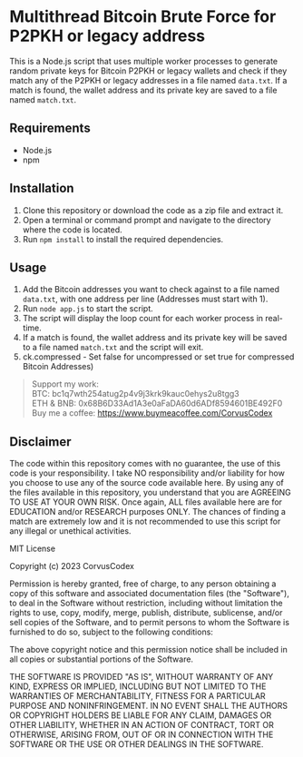# Multithread Bitcoin Brute Force for P2PKH or legacy address


This is a Node.js script that uses multiple worker processes to generate random private keys for Bitcoin P2PKH or legacy wallets and check if they match any of the P2PKH or legacy addresses in a file named `data.txt`. If a match is found, the wallet address and its private key are saved to a file named `match.txt`.

## Requirements

- Node.js
- npm

## Installation

1. Clone this repository or download the code as a zip file and extract it.
2. Open a terminal or command prompt and navigate to the directory where the code is located.
3. Run `npm install` to install the required dependencies.

## Usage

1. Add the Bitcoin addresses you want to check against to a file named `data.txt`, with one address per line (Addresses must start with 1).
2. Run `node app.js` to start the script.
3. The script will display the loop count for each worker process in real-time.
4. If a match is found, the wallet address and its private key will be saved to a file named `match.txt` and the script will exit.
5. ck.compressed - Set false for uncompressed or set true for compressed Bitcoin Addresses)



>Support my work:<br>
>BTC: bc1q7wth254atug2p4v9j3krk9kauc0ehys2u8tgg3<br>
>ETH & BNB: 0x68B6D33Ad1A3e0aFaDA60d6ADf8594601BE492F0<br>
>Buy me a coffee: https://www.buymeacoffee.com/CorvusCodex

## Disclaimer

The code within this repository comes with no guarantee, the use of this code is your responsibility. I take NO responsibility and/or liability for how you choose to use any of the source code available here. By using any of the files available in this repository, you understand that you are AGREEING TO USE AT YOUR OWN RISK. Once again, ALL files available here are for EDUCATION and/or RESEARCH purposes ONLY. The chances of finding a match are extremely low and it is not recommended to use this script for any illegal or unethical activities.


MIT License

Copyright (c) 2023 CorvusCodex

Permission is hereby granted, free of charge, to any person obtaining a copy
of this software and associated documentation files (the "Software"), to deal
in the Software without restriction, including without limitation the rights
to use, copy, modify, merge, publish, distribute, sublicense, and/or sell
copies of the Software, and to permit persons to whom the Software is
furnished to do so, subject to the following conditions:

The above copyright notice and this permission notice shall be included in all
copies or substantial portions of the Software.

THE SOFTWARE IS PROVIDED "AS IS", WITHOUT WARRANTY OF ANY KIND, EXPRESS OR
IMPLIED, INCLUDING BUT NOT LIMITED TO THE WARRANTIES OF MERCHANTABILITY,
FITNESS FOR A PARTICULAR PURPOSE AND NONINFRINGEMENT. IN NO EVENT SHALL THE
AUTHORS OR COPYRIGHT HOLDERS BE LIABLE FOR ANY CLAIM, DAMAGES OR OTHER
LIABILITY, WHETHER IN AN ACTION OF CONTRACT, TORT OR OTHERWISE, ARISING FROM,
OUT OF OR IN CONNECTION WITH THE SOFTWARE OR THE USE OR OTHER DEALINGS IN THE
SOFTWARE.
